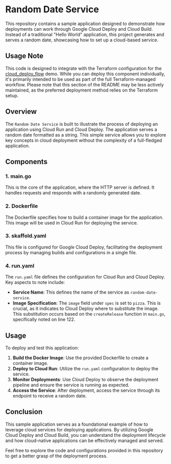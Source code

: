 # Random Date Service

This repository contains a sample application designed to demonstrate how
deployments can work through Google Cloud Deploy and Cloud Build. Instead of a
traditional "Hello World" application, this project generates and serves a
random date, showcasing how to set up a cloud-based service.

## Usage Note

This code is designed to integrate with the Terraform configuration for the
[cloud_deploy_flow](../README.md)
demo. While you can deploy this component individually, it's primarily intended
to be used as part of the full Terraform-managed workflow. Please note that this
section of the README may be less actively maintained, as the preferred deployment
method relies on the Terraform setup.

## Overview

The `Random Date Service` is built to illustrate the process of deploying an
application using Cloud Run and Cloud Deploy. The application serves a random
date formatted as a string. This simple service allows you to explore key
concepts in cloud deployment without the complexity of a full-fledged application.

## Components

### 1. **main.go**

This is the core of the application, where the HTTP server is defined. It
handles requests and responds with a randomly generated date.

### 2. **Dockerfile**

The Dockerfile specifies how to build a container image for the application.
This image will be used in Cloud Run for deploying the service.

### 3. **skaffold.yaml**

This file is configured for Google Cloud Deploy, facilitating the deployment
process by managing builds and configurations in a single file.

### 4. **run.yaml**

The `run.yaml` file defines the configuration for Cloud Run and Cloud Deploy.
Key aspects to note include:

*   **Service Name**: This defines the name of the service as `random-date-service`.
*   **Image Specification**: The `image` field under `spec` is set to `pizza`.
    This is crucial, as it indicates to Cloud Deploy where to substitute the image.
    This substitution occurs based on the `createRelease` function in `main.go`,
    specifically noted on line 122.

## Usage

To deploy and test this application:

1.  **Build the Docker Image**: Use the provided Dockerfile to create a
    container image.
2.  **Deploy to Cloud Run**: Utilize the `run.yaml` configuration to deploy the service.
3.  **Monitor Deployments**: Use Cloud Deploy to observe the deployment pipeline
    and ensure the service is running as expected.
4.  **Access the Service**: After deployment, access the service through its
    endpoint to receive a random date.

## Conclusion

This sample application serves as a foundational example of how to leverage
cloud services for deploying applications. By utilizing Google Cloud Deploy and
Cloud Build, you can understand the deployment lifecycle and how cloud-native
applications can be effectively managed and served.

Feel free to explore the code and configurations provided in this repository to
get a better grasp of the deployment process.
